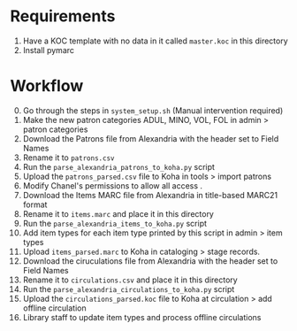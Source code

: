 # Requirements
1. Have a KOC template with no data in it called `master.koc` in this directory
2. Install pymarc

# Workflow
0. Go through the steps in `system_setup.sh` (Manual intervention required)
1. Make the new patron categories ADUL, MINO, VOL, FOL in admin > patron categories
2. Download the Patrons file from Alexandria with the header set to Field Names
3. Rename it to `patrons.csv`
4. Run the `parse_alexandria_patrons_to_koha.py` script
5. Upload the `patrons_parsed.csv` file to Koha in tools > import patrons
6. Modify Chanel's permissions to allow all access .
7. Download the Items MARC file from Alexandria in title-based MARC21 format
8. Rename it to `items.marc` and place it in this directory
9. Run the `parse_alexandria_items_to_koha.py` script
10. Add item types for each item type printed by this script in admin > item types
11. Upload `items_parsed.marc` to Koha in cataloging > stage records.
12. Download the ciruculations file from Alexandria with the header set to Field Names
13. Rename it to `circulations.csv` and place it in this directory
14. Run the `parse_alexandria_circulations_to_koha.py` script
15. Upload the `circulations_parsed.koc` file to Koha at circulation > add offline circulation
16. Library staff to update item types and process offline circulations